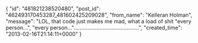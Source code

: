  {
   "id": "481821238520480",
   "post_id": "462493170453287_481602425209028",
   "from_name": "Kelleran Holman",
   "message": "LOL, that code just makes me mad, what a load of shit \"every person...\", \"every person...\"...........................................",
   "created_time": "2013-02-16T21:14:11+0000"
 }
